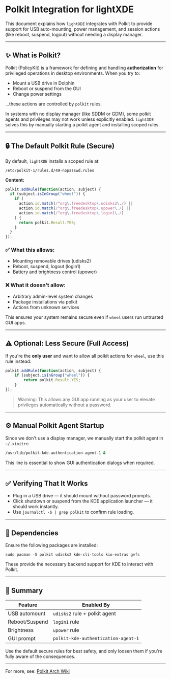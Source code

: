# Polkit Integration for lightXDE

This document explains how `lightXDE` integrates with Polkit to provide support for USB auto-mounting, power management, and session actions (like reboot, suspend, logout) without needing a display manager.

---

## ✨ What is Polkit?

Polkit (PolicyKit) is a framework for defining and handling **authorization** for privileged operations in desktop environments. When you try to:

* Mount a USB drive in Dolphin
* Reboot or suspend from the GUI
* Change power settings

...these actions are controlled by `polkit` rules.

In systems with no display manager (like SDDM or GDM), some polkit agents and privileges may not work unless explicitly enabled. `lightXDE` solves this by manually starting a polkit agent and installing scoped rules.

---

## 🔒 The Default Polkit Rule (Secure)

By default, `lightXDE` installs a scoped rule at:

```
/etc/polkit-1/rules.d/49-nopasswd.rules
```

**Content:**

```js
polkit.addRule(function(action, subject) {
  if (subject.isInGroup("wheel")) {
    if (
      action.id.match(/^org\.freedesktop\.udisks2\./) ||
      action.id.match(/^org\.freedesktop\.upower\./) ||
      action.id.match(/^org\.freedesktop\.login1\./)
    ) {
      return polkit.Result.YES;
    }
  }
});
```

### ✅ What this allows:

* Mounting removable drives (udisks2)
* Reboot, suspend, logout (login1)
* Battery and brightness control (upower)

### ❌ What it doesn't allow:

* Arbitrary admin-level system changes
* Package installations via polkit
* Actions from unknown services

This ensures your system remains secure even if `wheel` users run untrusted GUI apps.

---

## ⚠️ Optional: Less Secure (Full Access)

If you're the **only user** and want to allow all polkit actions for `wheel`, use this rule instead:

```js
polkit.addRule(function(action, subject) {
    if (subject.isInGroup("wheel")) {
        return polkit.Result.YES;
    }
});
```

> Warning: This allows any GUI app running as your user to elevate privileges automatically without a password.

---

## ⚙ Manual Polkit Agent Startup

Since we don't use a display manager, we manually start the polkit agent in `~/.xinitrc`:

```bash
/usr/lib/polkit-kde-authentication-agent-1 &
```

This line is essential to show GUI authentication dialogs when required.

---

## ✅ Verifying That It Works

* Plug in a USB drive — it should mount without password prompts.
* Click shutdown or suspend from the KDE application launcher — it should work instantly.
* Use `journalctl -b | grep polkit` to confirm rule loading.

---

## 🔧 Dependencies

Ensure the following packages are installed:

```
sudo pacman -S polkit udisks2 kde-cli-tools kio-extras gvfs
```

These provide the necessary backend support for KDE to interact with Polkit.

---

## 📄 Summary

| Feature        | Enabled By                          |
| -------------- | ----------------------------------- |
| USB automount  | `udisks2` rule + polkit agent       |
| Reboot/Suspend | `login1` rule                       |
| Brightness     | `upower` rule                       |
| GUI prompt     | `polkit-kde-authentication-agent-1` |

Use the default secure rules for best safety, and only loosen them if you're fully aware of the consequences.

---

For more, see: [Polkit Arch Wiki](https://wiki.archlinux.org/title/Polkit) 
